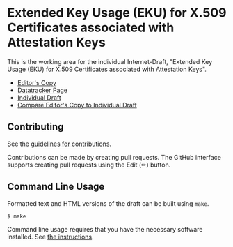 # Extended Key Usage (EKU) for X.509 Certificates associated with Attestation Keys

This is the working area for the individual Internet-Draft, "Extended Key Usage (EKU) for X.509 Certificates associated with Attestation Keys".

* [Editor's Copy](https://jpfiset.github.io/draft-jpfiset-attestationkey-eku/#go.draft-jpfiset-lamps-attestationkey-eku.html)
* [Datatracker Page](https://datatracker.ietf.org/doc/draft-jpfiset-lamps-attestationkey-eku)
* [Individual Draft](https://datatracker.ietf.org/doc/html/draft-jpfiset-lamps-attestationkey-eku)
* [Compare Editor's Copy to Individual Draft](https://jpfiset.github.io/draft-jpfiset-attestationkey-eku/#go.draft-jpfiset-lamps-attestationkey-eku.diff)


## Contributing

See the
[guidelines for contributions](https://github.com/jpfiset/draft-jpfiset-attestationkey-eku/blob/main/CONTRIBUTING.md).

Contributions can be made by creating pull requests.
The GitHub interface supports creating pull requests using the Edit (✏) button.


## Command Line Usage

Formatted text and HTML versions of the draft can be built using `make`.

```sh
$ make
```

Command line usage requires that you have the necessary software installed.  See
[the instructions](https://github.com/martinthomson/i-d-template/blob/main/doc/SETUP.md).


